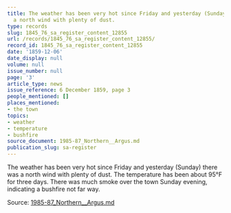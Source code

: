 ```yaml
---
title: The weather has been very hot since Friday and yesterday (Sunday) there was
  a north wind with plenty of dust.
type: records
slug: 1845_76_sa_register_content_12855
url: /records/1845_76_sa_register_content_12855/
record_id: 1845_76_sa_register_content_12855
date: '1859-12-06'
date_display: null
volume: null
issue_number: null
page: '3'
article_type: news
issue_reference: 6 December 1859, page 3
people_mentioned: []
places_mentioned:
- the town
topics:
- weather
- temperature
- bushfire
source_document: 1985-87_Northern__Argus.md
publication_slug: sa-register
---
```


The weather has been very hot since Friday and yesterday (Sunday) there was a north wind with plenty of dust.  The temperature has been about 95°F for three days.  There was much smoke over the town Sunday evening, indicating a bushfire not far way.

Source: [1985-87_Northern__Argus.md](/downloads/markdown/1985-87_Northern__Argus.md)
